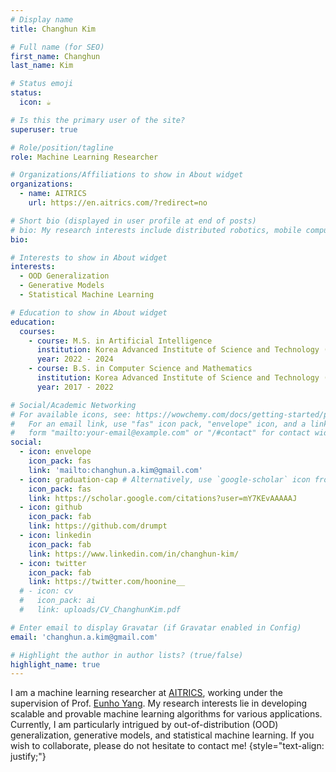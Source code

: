 ```yaml
---
# Display name
title: Changhun Kim

# Full name (for SEO)
first_name: Changhun
last_name: Kim

# Status emoji
status:
  icon: ☕️

# Is this the primary user of the site?
superuser: true

# Role/position/tagline
role: Machine Learning Researcher

# Organizations/Affiliations to show in About widget
organizations:
  - name: AITRICS
    url: https://en.aitrics.com/?redirect=no

# Short bio (displayed in user profile at end of posts)
# bio: My research interests include distributed robotics, mobile computing and programmable matter.
bio:

# Interests to show in About widget
interests:
  - OOD Generalization
  - Generative Models
  - Statistical Machine Learning

# Education to show in About widget
education:
  courses:
    - course: M.S. in Artificial Intelligence
      institution: Korea Advanced Institute of Science and Technology (KAIST)
      year: 2022 - 2024
    - course: B.S. in Computer Science and Mathematics
      institution: Korea Advanced Institute of Science and Technology (KAIST)
      year: 2017 - 2022

# Social/Academic Networking
# For available icons, see: https://wowchemy.com/docs/getting-started/page-builder/#icons
#   For an email link, use "fas" icon pack, "envelope" icon, and a link in the
#   form "mailto:your-email@example.com" or "/#contact" for contact widget.
social:
  - icon: envelope
    icon_pack: fas
    link: 'mailto:changhun.a.kim@gmail.com'
  - icon: graduation-cap # Alternatively, use `google-scholar` icon from `ai` icon pack
    icon_pack: fas
    link: https://scholar.google.com/citations?user=mY7KEvAAAAAJ
  - icon: github
    icon_pack: fab
    link: https://github.com/drumpt
  - icon: linkedin
    icon_pack: fab
    link: https://www.linkedin.com/in/changhun-kim/
  - icon: twitter
    icon_pack: fab
    link: https://twitter.com/hoonine__
  # - icon: cv
  #   icon_pack: ai
  #   link: uploads/CV_ChanghunKim.pdf

# Enter email to display Gravatar (if Gravatar enabled in Config)
email: 'changhun.a.kim@gmail.com'

# Highlight the author in author lists? (true/false)
highlight_name: true
---
```

I am a machine learning researcher at [AITRICS](http://en.aitrics.com/?redirect=no), working under the supervision of Prof. [Eunho Yang](https://mli.kaist.ac.kr/people/). My research interests lie in developing scalable and provable machine learning algorithms for various applications. Currently, I am particularly intrigued by out-of-distribution (OOD) generalization, generative models, and statistical machine learning. If you wish to collaborate, please do not hesitate to contact me!
{style="text-align: justify;"}